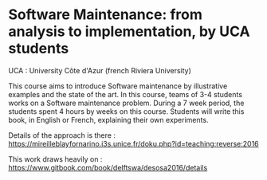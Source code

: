 # Software Maintenance: from analysis to implementation, by UCA students

UCA : University Côte d'Azur (french Riviera University)

This course aims to introduce Software maintenance by illustrative examples and the state of the art. 
In this course, teams of 3-4 students works on a Software maintenance problem. During a 7 week period, the students spent 4 hours by weeks on this course.
Students will write this book, in English or French, explaining their own experiments. 

Details of the approach is there : 
https://mireilleblayfornarino.i3s.unice.fr/doku.php?id=teaching:reverse:2016

This work draws heavily on : 
https://www.gitbook.com/book/delftswa/desosa2016/details

